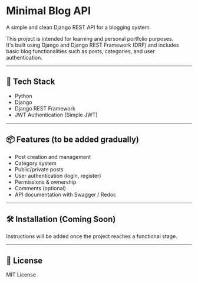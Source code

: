 # Minimal Blog API

A simple and clean Django REST API for a blogging system.

This project is intended for learning and personal portfolio purposes.  
It's built using Django and Django REST Framework (DRF) and includes basic blog functionalities such as posts, categories, and user authentication.

---

## 🚀 Tech Stack

- Python
- Django
- Django REST Framework
- JWT Authentication (Simple JWT)

---

## 📦 Features (to be added gradually)

- Post creation and management
- Category system
- Public/private posts
- User authentication (login, register)
- Permissions & ownership
- Comments (optional)
- API documentation with Swagger / Redoc

---

## 🛠 Installation (Coming Soon)

Instructions will be added once the project reaches a functional stage.

---

## 📄 License

MIT License

